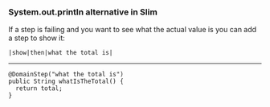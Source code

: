 ### System.out.println alternative in Slim ###

If a step is failing and you want to see what the actual value is you can add a step to show it:
```
|show|then|what the total is|
```

---

```
@DomainStep("what the total is")
public String whatIsTheTotal() {
  return total;
}
```